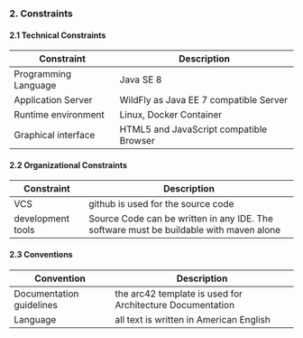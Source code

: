 ### 2. Constraints

#### 2.1 Technical Constraints

| Constraint            | Description                             |
|-----------------------|-----------------------------------------|
| Programming Language  | Java SE 8                               |
| Application Server    | WildFly as Java EE 7 compatible Server  |
| Runtime environment   | Linux, Docker Container                 |
| Graphical interface   | HTML5 and JavaScript compatible Browser |

#### 2.2 Organizational Constraints

| Constraint        | Description                                                                            |
|-------------------|----------------------------------------------------------------------------------------|
| VCS               | github is used for the source code                                                     |
| development tools | Source Code can be written in any IDE. The software must be buildable with maven alone |


#### 2.3 Conventions

| Convention               | Description                                               |
|--------------------------|-----------------------------------------------------------|
| Documentation guidelines | the arc42 template is used for Architecture Documentation |
| Language                 | all text is written in American English                   |
